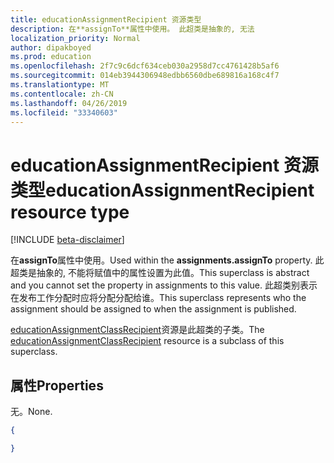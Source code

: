 ```yaml
---
title: educationAssignmentRecipient 资源类型
description: 在**assignTo**属性中使用。 此超类是抽象的, 无法
localization_priority: Normal
author: dipakboyed
ms.prod: education
ms.openlocfilehash: 2f7c9c6dcf634ceb030a2958d7cc4761428b5af6
ms.sourcegitcommit: 014eb3944306948edbb6560dbe689816a168c4f7
ms.translationtype: MT
ms.contentlocale: zh-CN
ms.lasthandoff: 04/26/2019
ms.locfileid: "33340603"
---
```

# <a name="educationassignmentrecipient-resource-type"></a><span data-ttu-id="7eb7d-104">educationAssignmentRecipient 资源类型</span><span class="sxs-lookup"><span data-stu-id="7eb7d-104">educationAssignmentRecipient resource type</span></span>

[!INCLUDE [beta-disclaimer](../../includes/beta-disclaimer.md)]

<span data-ttu-id="7eb7d-105">在**assignTo**属性中使用。</span><span class="sxs-lookup"><span data-stu-id="7eb7d-105">Used within the **assignments.assignTo** property.</span></span> <span data-ttu-id="7eb7d-106">此超类是抽象的, 不能将赋值中的属性设置为此值。</span><span class="sxs-lookup"><span data-stu-id="7eb7d-106">This superclass is abstract and you cannot set the property in assignments to this value.</span></span> <span data-ttu-id="7eb7d-107">此超类别表示在发布工作分配时应将分配分配给谁。</span><span class="sxs-lookup"><span data-stu-id="7eb7d-107">This superclass represents who the assignment should be assigned to when the assignment is published.</span></span>


<span data-ttu-id="7eb7d-108">[educationAssignmentClassRecipient](educationassignmentclassrecipient.md)资源是此超类的子类。</span><span class="sxs-lookup"><span data-stu-id="7eb7d-108">The [educationAssignmentClassRecipient](educationassignmentclassrecipient.md) resource is a subclass of this superclass.</span></span>

## <a name="properties"></a><span data-ttu-id="7eb7d-109">属性</span><span class="sxs-lookup"><span data-stu-id="7eb7d-109">Properties</span></span>
<span data-ttu-id="7eb7d-110">无。</span><span class="sxs-lookup"><span data-stu-id="7eb7d-110">None.</span></span>

<!-- {
  "blockType": "resource",
  "optionalProperties": [

  ],
  "@odata.type": "microsoft.graph.educationAssignmentRecipient"
}-->

```json
{

}

```


<!-- uuid: 8fcb5dbc-d5aa-4681-8e31-b001d5168d79
2015-10-25 14:57:30 UTC -->
<!--
{
  "type": "#page.annotation",
  "description": "educationAssignmentRecipient resource",
  "keywords": "",
  "section": "documentation",
  "tocPath": "",
  "suppressions": []
}
-->
